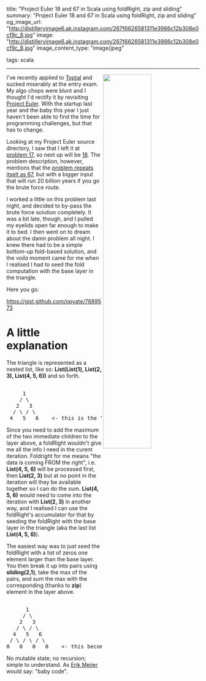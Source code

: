 title: "Project Euler 18 and 67 in Scala using foldRight, zip and sliding"
summary: "Project Euler 18 and 67 in Scala using foldRight, zip and sliding"
og_image_url: "http://distilleryimage6.ak.instagram.com/267f6626581311e3986c12b308e0cf9c_8.jpg"
image: "http://distilleryimage6.ak.instagram.com/267f6626581311e3986c12b308e0cf9c_8.jpg"
image_content_type: "image/jpeg"

tags: scala

---

<img src="http://distilleryimage6.ak.instagram.com/267f6626581311e3986c12b308e0cf9c_8.jpg" width="50%" align="right"> I've recently applied to [Toptal](http://www.toptal.com/?ref=14568) and sucked miserably at the entry exam. My algo chops were blunt and I thought I'd rectify it by revisiting [Project Euler](http://projecteuler.net/). With the startup last year and the baby this year I just haven't been able to find the time for programming challenges, but that has to change.

Looking at my Project Euler source directory, I saw that I left it at [problem 17](http://projecteuler.net/problem=17), so next up will be [18](http://projecteuler.net/problem=18). The problem description, however, mentions that the [problem repeats itselt as 67](http://projecteuler.net/problem=67), but with a bigger input that will run 20 billion years if you go the brute force route.

I worked a little on this problem last night, and decided to by-pass the brute force solution completely. It was a bit late, though, and I pulled my eyelids open far enough to make it to bed. I then went on to dream about the damn problem all night. I knew there had to be a simple bottom-up fold-based solution, and the *voila* moment came for me when I realised I had to seed the fold computation with the base layer in the triangle.

Here you go:

<a href="https://gist.github.com/opyate/7689573">https://gist.github.com/opyate/7689573</a>

# A little explanation

The triangle is represented as a nested list, like so: **List(List(1), List(2, 3), List(4, 5, 6))** and so forth.

<pre>

     1
    / \
   2   3
  / \ / \
 4   5   6    <- this is the "base layer" in my explanation.
</pre>

Since you need to add the maximum of the two immediate children to the layer above, a foldRight wouldn't give me all the info I need in the curent iteration. Foldright for me means "the data is coming FROM the right", i.e. **List(4, 5, 6)** will be processed first, then **List(2, 3)** but at no point in the iteration will they be available together so I can do the sum. **List(4, 5, 6)** would need to come into the iteration with **List(2, 3)** in another way, and I realised I can use the foldRight's accumulator for that by seeding the foldRight with the base layer in the triangle (aka the last list **List(4, 5, 6)**).

The easiest way was to just seed the foldRight with a list of zeros one element larger than the base layer. You then break it up into pairs using **sliding(2,1)**, take the max of the pairs, and sum the max with the corresponding (thanks to **zip**) element in the layer above.

<pre>

      1
     / \
    2   3
   / \ / \
  4   5   6
 / \ / \ / \
0   0   0   0    <- this becomes the new "base layer", or "seed"
</pre>



No mutable state; no recursion; simple to understand. As [Erik Meijer](http://www.applied-duality.com) would say: "baby code".
